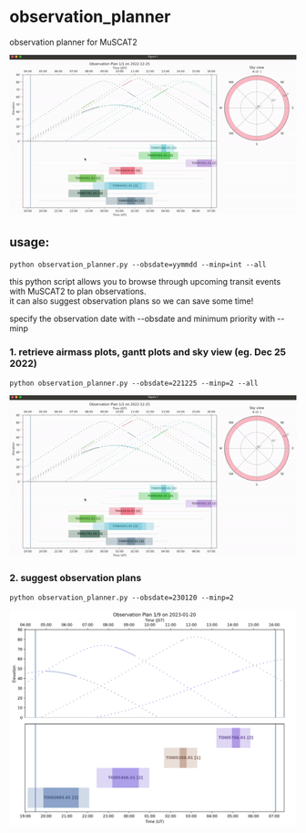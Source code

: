 # observation_planner
observation planner for MuSCAT2

![observation_planner_demo](/img/observation_planner_demo.gif)

## usage:

    python observation_planner.py --obsdate=yymmdd --minp=int --all

this python script allows you to browse through upcoming transit events with MuSCAT2 to plan observations. <br/>
it can also suggest observation plans so we can save some time!<br/>

specify the observation date with --obsdate and minimum priority with --minp

### 1. retrieve airmass plots, gantt plots and sky view (eg. Dec 25 2022)

    python observation_planner.py --obsdate=221225 --minp=2 --all

![airmass_plots](/img/observation_planner_demo.gif)

### 2. suggest observation plans

    python observation_planner.py --obsdate=230120 --minp=2

![sample_plan](/img/sample_plan.png)
